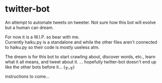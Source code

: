 # twitter-bot
An attempt to automate tweets on tweeter. Not sure how this bot will evolve but a human can dream.

For now it is a W.I.P. so bear with me.  
Currently haiku.py is a standalone and while the other files aren't connected to haiku.py so their code is mostly useless atm. 

The dream is for this bot to start crawling about, discover words, etc., learn what it all means, and tweet about it.
... hopefully twitter-bot doesn't end up like the other bots before it... (╥_╥)


instructions to come...
